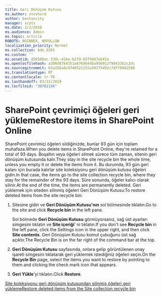 ```yaml
---
title: Geri Dönüşüm Kutusu
ms.author: stevhord
author: bentoncity
manager: scotv
ms.date: 3/1/2018
ms.audience: Admin
ms.topic: article
ROBOTS: NOINDEX, NOFOLLOW
localization_priority: Normal
ms.collection: Adm_O365
ms.custom: ''
ms.assetid: 456586ec-330c-41be-b2f9-65f9947eb41a
ms.openlocfilehash: a306d8764351a8769b4dba95b912f90433b2c2dc
ms.sourcegitcommit: 03a156a9c9740521155a30775492c7dff0982588
ms.translationtype: MT
ms.contentlocale: tr-TR
ms.lasthandoff: 03/22/2019
ms.locfileid: "30762156"
---
```

# <a name="restore-items-in-sharepoint-online"></a><span data-ttu-id="76094-102">SharePoint çevrimiçi öğeleri geri yükleme</span><span class="sxs-lookup"><span data-stu-id="76094-102">Restore items in SharePoint Online</span></span>

<span data-ttu-id="76094-103">SharePoint çevrimiçi öğeleri sildiğinizde, bunlar 93 gün için toplam muhafaza.</span><span class="sxs-lookup"><span data-stu-id="76094-103">When you delete items in SharePoint Online, they're retained for a total of 93 days.</span></span> <span data-ttu-id="76094-104">Boşaltın veya öğeleri silmek sürece tüm zaman, sitenin geri dönüşüm kutusunda kalır.</span><span class="sxs-lookup"><span data-stu-id="76094-104">They stay in the site recycle bin the whole time, unless you empty it or delete the items from it.</span></span> <span data-ttu-id="76094-105">Bu durumda, 93 gün geri kalanı için burada kalırlar site koleksiyonu geri dönüşüm kutusu öğeleri gidin.</span><span class="sxs-lookup"><span data-stu-id="76094-105">In that case, the items go to the site collection recycle bin, where they stay for the remainder of the 93 days.</span></span> <span data-ttu-id="76094-106">Süre sonunda, öğeler kalıcı olarak silinir.</span><span class="sxs-lookup"><span data-stu-id="76094-106">At the end of the time, the items are permanently deleted.</span></span> <span data-ttu-id="76094-107">Geri yüklemek için siteden silinmiş öğeleri Geri Dönüşüm Kutusu:</span><span class="sxs-lookup"><span data-stu-id="76094-107">To restore deleted items from the site recycle bin:</span></span>
  
1. <span data-ttu-id="76094-108">Sitesine gidin ve **Geri Dönüşüm Kutusu'nın** sol bölmesinde tıklatın.</span><span class="sxs-lookup"><span data-stu-id="76094-108">Go to the site and click **Recycle bin** in the left pane.</span></span> 
    
    <span data-ttu-id="76094-109">Sol bölmede **Geri Dönüşüm Kutusu** görmüyorsanız, sağ üst ayarları simgesini tıklatın ve **Site içeriği**' ni tıklatın.</span><span class="sxs-lookup"><span data-stu-id="76094-109">If you don't see **Recycle bin** in the left pane, click the Settings icon in the upper right, and then click **Site contents**.</span></span> <span data-ttu-id="76094-110">Geri Dönüşüm Kutusu komut çubuğunu üst sağ açıktır.</span><span class="sxs-lookup"><span data-stu-id="76094-110">The Recycle Bin is on the far right of the command bar at the top.</span></span>
    
2. <span data-ttu-id="76094-111">**Geri Dönüşüm Kutusu** sayfasında, onlara gelip görüntülenen onay işareti simgesini tıklatarak geri yüklemek istediğiniz öğeleri seçin.</span><span class="sxs-lookup"><span data-stu-id="76094-111">On the **Recycle Bin** page, select the items you want to restore by pointing to them and clicking the check mark icon that appears.</span></span> 
    
3. <span data-ttu-id="76094-112">**Geri Yükle**'yi tıklatın.</span><span class="sxs-lookup"><span data-stu-id="76094-112">Click **Restore**.</span></span>
    
[<span data-ttu-id="76094-113">Site koleksiyonu geri dönüşüm kutusundan silinmiş öğeleri geri yükleme</span><span class="sxs-lookup"><span data-stu-id="76094-113">Restore deleted items from the Site collection recycle bin</span></span>](https://go.microsoft.com/fwlink/?linkid=866439)
  

